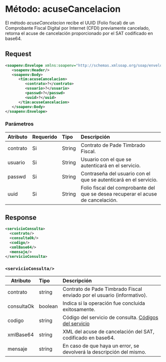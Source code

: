 # Método: acuseCancelacion


El método *acuseCancelacion* recibe el UUID (Folio fiscal) de un Comprobante Fiscal Digital por Internet (CFDI) previamente cancelado, retorna el acuse de cancelación proporcionado por el SAT codificado en base64.

## Request

```xml
<soapenv:Envelope xmlns:soapenv="http://schemas.xmlsoap.org/soap/envelope/" xmlns:tim="timbrado.ws.pade.mx">
   <soapenv:Header/>
   <soapenv:Body>
      <tim:acuseCancelacion>
         <contrato>?</contrato>
         <usuario>?</usuario>
         <passwd>?</passwd>
         <uuid>?</uuid>
      </tim:acuseCancelacion>
   </soapenv:Body>
</soapenv:Envelope>
```

### Parámetros

| Atributo      | Requerido | Tipo   | Descripción |
| ------------- |:--------- |:------ |:----------- |
| contrato      | Si        | String | Contrato de Pade Timbrado Fiscal. | 
| usuario       | Si        | String | Usuario con el que se autenticará en el servicio. |
| passwd        | Si        | String | Contraseña del usuario con el que se autenticará en el servicio. |
| uuid          | Si        | String | Folio fiscal del comprobante del que se desea recuperar el acuse de cancelación. |


## Response 

```xml
<servicioConsulta>
  <contrato/>
  <consultaOk/>
  <codigo/>
  <xmlBase64/>
  <mensaje/>
</servicioConsulta>
```

### `<servicioConsulta/>`

| Atributo      | Tipo      | Descripción |
| ------------- |:--------- |:----------- |
| contrato      | string    | Contrato de Pade Timbrado Fiscal enviado por el usuario (informativo). |
| consultaOk    | boolean   | Indica si la operación fue concluida exitosamente. |
| codigo        | string    | Código del servicio de consulta. [Códigos del servicio](https://github.com/MarthaRiveraV/timbradoDoc/blob/master/codigos.md)
| xmlBase64     | string    | XML del acuse de cancelación del SAT, codificado en base64.
| mensaje       | string    | En caso de que haya un error, se devolverá la descripción del mismo. |

